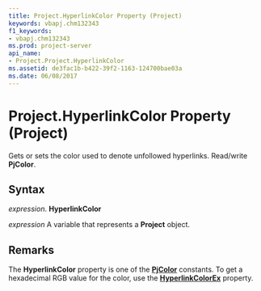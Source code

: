 ```yaml
---
title: Project.HyperlinkColor Property (Project)
keywords: vbapj.chm132343
f1_keywords:
- vbapj.chm132343
ms.prod: project-server
api_name:
- Project.Project.HyperlinkColor
ms.assetid: de3fac1b-b422-39f2-1163-124700bae03a
ms.date: 06/08/2017
---
```



# Project.HyperlinkColor Property (Project)

Gets or sets the color used to denote unfollowed hyperlinks. Read/write  **PjColor**.


## Syntax

 _expression_. **HyperlinkColor**

 _expression_ A variable that represents a **Project** object.


## Remarks

The  **HyperlinkColor** property is one of the **[PjColor](Project.PjColor.md)** constants. To get a hexadecimal RGB value for the color, use the **[HyperlinkColorEx](Project.Project.HyperlinkColorEx.md)** property.


